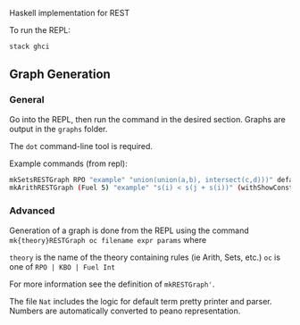 Haskell implementation for REST

To run the REPL:

``` sh
stack ghci
```

## Graph Generation

### General

Go into the REPL, then run the command in the desired section.
Graphs are output in the `graphs` folder.

The `dot` command-line tool is required.

Example commands (from repl):

``` sh
mkSetsRESTGraph RPO "example" "union(union(a,b), intersect(c,d)))" defaultParams
mkArithRESTGraph (Fuel 5) "example" "s(i) < s(j + s(i))" (withShowConstraints  defaultParams)
```

### Advanced

Generation of a graph is done from the REPL using the command 
`mk{theory}RESTGraph oc filename expr params` where

`theory` is the name of the theory containing rules (ie Arith, Sets, etc.)
`oc` is one of `RPO | KBO | Fuel Int`

For more information see the definition of `mkRESTGraph'`.

The file `Nat` includes the logic for default term pretty printer and parser.
Numbers are automatically converted to peano representation.

